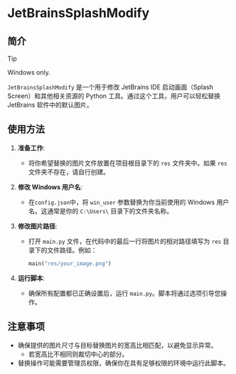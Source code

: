 # JetBrainsSplashModify

## 简介
> [!TIP]
> Windows only.

`JetBrainsSplashModify` 是一个用于修改 JetBrains IDE 启动画面（Splash Screen）和其他相关资源的 Python 工具。通过这个工具，用户可以轻松替换 JetBrains 软件中的默认图片。

## 使用方法

1. **准备工作**:
   - 将你希望替换的图片文件放置在项目根目录下的 `res` 文件夹中。如果 `res` 文件夹不存在，请自行创建。

2. **修改 Windows 用户名**:
   - 在`config.json`中，将 `win_user` 参数替换为你当前使用的 Windows 用户名。这通常是你的 `C:\Users\` 目录下的文件夹名称。

3. **修改图片路径**:
   - 打开 `main.py` 文件，在代码中的最后一行将图片的相对路径填写为 `res` 目录下的文件路径。例如：
     ```python
     main("res/your_image.png")
     ```

4. **运行脚本**:
   - 确保所有配置都已正确设置后，运行 `main.py`。脚本将通过选项引导您操作。

## 注意事项

- 确保提供的图片尺寸与目标替换图片的宽高比相匹配，以避免显示异常。
  - 若宽高比不相同则裁切中心的部分。
- 替换操作可能需要管理员权限，确保你在具有足够权限的环境中运行此脚本。
